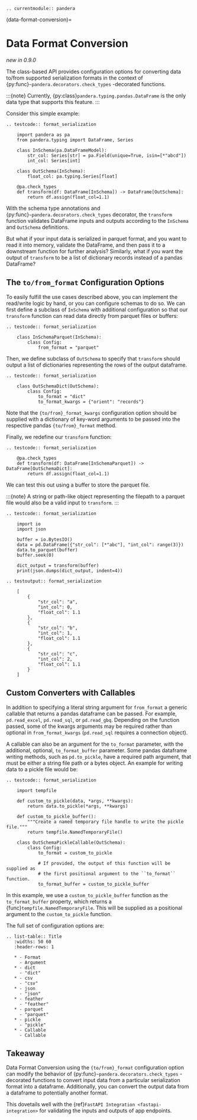 ```{eval-rst}
.. currentmodule:: pandera
```

(data-format-conversion)=

# Data Format Conversion

*new in 0.9.0*

The class-based API provides configuration options for converting data to/from
supported serialization formats in the context of
{py:func}`~pandera.decorators.check_types` -decorated functions.

:::{note}
Currently, {py:class}`pandera.typing.pandas.DataFrame` is the only data
type that supports this feature.
:::

Consider this simple example:

```{eval-rst}
.. testcode:: format_serialization

    import pandera as pa
    from pandera.typing import DataFrame, Series

    class InSchema(pa.DataFrameModel):
        str_col: Series[str] = pa.Field(unique=True, isin=[*"abcd"])
        int_col: Series[int]

    class OutSchema(InSchema):
        float_col: pa.typing.Series[float]

    @pa.check_types
    def transform(df: DataFrame[InSchema]) -> DataFrame[OutSchema]:
        return df.assign(float_col=1.1)

```

With the schema type annotations and
{py:func}`~pandera.decorators.check_types` decorator, the `transform`
function validates DataFrame inputs and outputs according to the `InSchema`
and `OutSchema` definitions.

But what if your input data is serialized in parquet format, and you want to
read it into memory, validate the DataFrame, and then pass it to a downstream
function for further analysis? Similarly, what if you want the output of
`transform` to be a list of dictionary records instead of a pandas DataFrame?

## The `to/from_format` Configuration Options

To easily fulfill the use cases described above, you can implement the
read/write logic by hand, or you can configure schemas to do so. We can first
define a subclass of `InSchema` with additional configuration so that our
`transform` function can read data directly from parquet files or buffers:

```{eval-rst}
.. testcode:: format_serialization

    class InSchemaParquet(InSchema):
        class Config:
            from_format = "parquet"
```

Then, we define subclass of `OutSchema` to specify that `transform`
should output a list of dictionaries representing the rows of the output
dataframe.

```{eval-rst}
.. testcode:: format_serialization

    class OutSchemaDict(OutSchema):
        class Config:
            to_format = "dict"
            to_format_kwargs = {"orient": "records"}
```

Note that the `{to/from}_format_kwargs` configuration option should be
supplied with a dictionary of key-word arguments to be passed into the
respective pandas `{to/from}_format` method.

Finally, we redefine our `transform` function:

```{eval-rst}
.. testcode:: format_serialization

    @pa.check_types
    def transform(df: DataFrame[InSchemaParquet]) -> DataFrame[OutSchemaDict]:
        return df.assign(float_col=1.1)

```

We can test this out using a buffer to store the parquet file.

:::{note}
A string or path-like object representing the filepath to a parquet file
would also be a valid input to `transform`.
:::

```{eval-rst}
.. testcode:: format_serialization

    import io
    import json

    buffer = io.BytesIO()
    data = pd.DataFrame({"str_col": [*"abc"], "int_col": range(3)})
    data.to_parquet(buffer)
    buffer.seek(0)

    dict_output = transform(buffer)
    print(json.dumps(dict_output, indent=4))
```

```{eval-rst}
.. testoutput:: format_serialization

    [
        {
            "str_col": "a",
            "int_col": 0,
            "float_col": 1.1
        },
        {
            "str_col": "b",
            "int_col": 1,
            "float_col": 1.1
        },
        {
            "str_col": "c",
            "int_col": 2,
            "float_col": 1.1
        }
    ]
```

## Custom Converters with Callables

In addition to specifying a literal string argument for `from_format` a
generic callable that returns a pandas dataframe can be passed. For example,
`pd.read_excel`, `pd.read_sql`, or `pd.read_gbq`. Depending on the function
passed, some of the kwargs arguments may be required rather than optional in
`from_format_kwargs` (`pd.read_sql` requires a connection object).

A callable can also be an argument for the `to_format` parameter, with the
additional, optional, `to_format_buffer` parameter. Some pandas dataframe writing
methods, such as `pd.to_pickle`, have a required path argument, that must be
either a string file path or a bytes object. An example for writing data to a
pickle file would be:

```{eval-rst}
.. testcode:: format_serialization

    import tempfile

    def custom_to_pickle(data, *args, **kwargs):
        return data.to_pickle(*args, **kwargs)

    def custom_to_pickle_buffer():
        """Create a named temporary file handle to write the pickle file."""
        return tempfile.NamedTemporaryFile()

    class OutSchemaPickleCallable(OutSchema):
        class Config:
            to_format = custom_to_pickle

            # If provided, the output of this function will be supplied as
            # the first positional argument to the ``to_format`` function.
            to_format_buffer = custom_to_pickle_buffer
```

In this example, we use a `custom_to_pickle_buffer` function as the
`to_format_buffer` property, which returns a {func}`tempfile.NamedTemporaryFile`.
This will be supplied as a positional argument to the `custom_to_pickle`
function.

The full set of configuration options are:

```{eval-rst}
.. list-table:: Title
   :widths: 50 60
   :header-rows: 1

   * - Format
     - Argument
   * - dict
     - "dict"
   * - csv
     - "csv"
   * - json
     - "json"
   * - feather
     - "feather"
   * - parquet
     - "parquet"
   * - pickle
     - "pickle"
   * - Callable
     - Callable
```

## Takeaway

Data Format Conversion using the `{to/from}_format` configuration option
can modify the behavior of {py:func}`~pandera.decorators.check_types` -decorated
functions to convert input data from a particular serialization format into
a dataframe. Additionally, you can convert the output data from a dataframe to
potentially another format.

This dovetails well with the {ref}`FastAPI Integration <fastapi-integration>`
for validating the inputs and outputs of app endpoints.
